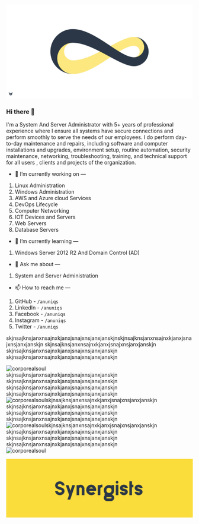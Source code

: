 ![Header Ground](https://github.com/corporealsoul/corporealsoul/blob/master/Header_Ground.png?raw=true) 

### Hi there 👋

I'm a System And Server Administrator with 5+ years of professional experience where I ensure all systems have secure connections and perform smoothly to serve the needs of our employees. I do perform day-to-day maintenance and repairs, including software and computer installations and upgrades, environment setup, routine automation, security maintenance, networking,  troubleshooting, training, and technical support for all users , clients and projects of the organization.  

- 🔭 I’m currently working on —   
1. Linux Administration  
2. Windows Administration  
3. AWS and Azure cloud Services  
4. DevOps Lifecycle  
5. Computer Networking  
6. IOT Devices and Servers  
7. Web Servers  
8. Database Servers  
  
    
- 🌱 I’m currently learning —  
1. Windows Server 2012 R2 And Domain Control (AD)    
  
  
- 💬 Ask me about —  
1. System and Server Administration  
  
  
- 📫 How to reach me  —  
1. GitHub - `/anuniqs`  
2. LinkedIn - `/anuniqs`  
3. Facebook - `/anuniqs`  
4. Instagram - `/anuniqs`  
5. Twitter - `/anuniqs`  

<!--
- 🔭 I’m currently working on ...
- 🌱 I’m currently learning ...
- 👯 I’m looking to collaborate on ...
- 🤔 I’m looking for help with ...
- 💬 Ask me about ...
- 📫 How to reach me: ...
- 😄 Pronouns: ...
- ⚡ Fun fact: ...
-->

skjnsajknsjanxnsajnxkjanxjsnajxnsjanxjanskjnskjnsajknsjanxnsajnxkjanxjsnajxnsjanxjanskjn
skjnsajknsjanxnsajnxkjanxjsnajxnsjanxjanskjn
skjnsajknsjanxnsajnxkjanxjsnajxnsjanxjanskjn
skjnsajknsjanxnsajnxkjanxjsnajxnsjanxjanskjn


<div align="left">
    <img src="https://komarev.com/ghpvc/?username=corporealsoul&label=Profile%20views&color=0e75b6&style=flat" alt="corporealsoul" />
</div>
skjnsajknsjanxnsajnxkjanxjsnajxnsjanxjanskjn
skjnsajknsjanxnsajnxkjanxjsnajxnsjanxjanskjn
skjnsajknsjanxnsajnxkjanxjsnajxnsjanxjanskjn
skjnsajknsjanxnsajnxkjanxjsnajxnsjanxjanskjn

<div align="left">
    <img align="left" src="https://github-readme-stats.vercel.app/api?username=corporealsoul&show_icons=true&locale=en" alt="corporealsoul" />
</div>
skjnsajknsjanxnsajnxkjanxjsnajxnsjanxjanskjn
skjnsajknsjanxnsajnxkjanxjsnajxnsjanxjanskjn
skjnsajknsjanxnsajnxkjanxjsnajxnsjanxjanskjn
skjnsajknsjanxnsajnxkjanxjsnajxnsjanxjanskjn

<div align="left">
    <img align="left" src="https://github-readme-streak-stats.herokuapp.com/?user=corporealsoul&" alt="corporealsoul" />
</div>
skjnsajknsjanxnsajnxkjanxjsnajxnsjanxjanskjn
skjnsajknsjanxnsajnxkjanxjsnajxnsjanxjanskjn
skjnsajknsjanxnsajnxkjanxjsnajxnsjanxjanskjn
skjnsajknsjanxnsajnxkjanxjsnajxnsjanxjanskjn

<div align="left">
    <img align="left" src="https://github-readme-stats.vercel.app/api/top-langs?username=corporealsoul&show_icons=true&locale=en&layout=compact" alt="corporealsoul" />
</div>

<br>

![Header Ground](https://github.com/corporealsoul/corporealsoul/blob/master/Footer_Ground.png?raw=true) 
   
   
